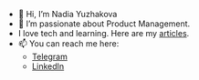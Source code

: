 - 👋 Hi, I’m Nadia Yuzhakova
- 👀 I’m passionate about Product Management.
- I love tech and learning. Here are my [articles](https://dev.to/zerocodilla).
- 📫 You can reach me here:
    - [Telegram](https://t.me/zerocodilla)
    - [LinkedIn](https://www.linkedin.com/in/nadia-yuzhakova-49b04978)

<!---
nyzhakova/nyzhakova is a ✨ special ✨ repository because its `README.md` (this file) appears on your GitHub profile.
You can click the Preview link to take a look at your changes.
--->

